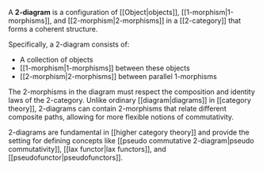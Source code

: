 A **2-diagram** is a configuration of [[Object|objects]], [[1-morphism|1-morphisms]], and [[2-morphism|2-morphisms]] in a [[2-category]] that forms a coherent structure.

Specifically, a 2-diagram consists of:

- A collection of objects
- [[1-morphism|1-morphisms]] between these objects
- [[2-morphism|2-morphisms]] between parallel 1-morphisms

The 2-morphisms in the diagram must respect the composition and identity laws of the 2-category. Unlike ordinary [[diagram|diagrams]] in [[category theory]], 2-diagrams can contain 2-morphisms that relate different composite paths, allowing for more flexible notions of commutativity.

<!-- Example 2-diagram: \begin{tikzcd} A \arrow[r, "f"] \arrow[d, "g"'] & B \arrow[d, "h"] \\ C \arrow[r, "k"'] & D \end{tikzcd} with 2-morphism: $\alpha: h \circ f \Rightarrow k \circ g$ -->

2-diagrams are fundamental in [[higher category theory]] and provide the setting for defining concepts like [[pseudo commutative 2-diagram|pseudo commutativity]], [[lax functor|lax functors]], and [[pseudofunctor|pseudofunctors]].